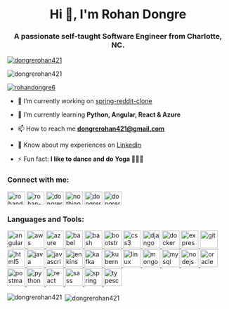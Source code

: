 <h1 align="center">Hi 👋, I'm Rohan Dongre</h1>
<h3 align="center">A passionate self-taught Software Engineer from Charlotte, NC.</h3>


<p align="left"> <a href="https://github.com/ryo-ma/github-profile-trophy"><img src="https://github-profile-trophy.vercel.app/?username=dongrerohan421" alt="dongrerohan421" /></a> </p>

<p align="left"> <img src="https://komarev.com/ghpvc/?username=dongrerohan421&label=Profile%20views&color=0e75b6&style=flat" alt="dongrerohan421" /> </p>

<p align="left"> <a href="https://twitter.com/rohandongre6" target="blank"><img src="https://img.shields.io/twitter/follow/rohandongre6?logo=twitter&style=plastic" alt="rohandongre6" /></a> </p>

- 🔭 I’m currently working on [spring-reddit-clone](https://github.com/dongrerohan421/spring-reddit-clone)

- 🌱 I’m currently learning **Python, Angular, React & Azure**

- 📫 How to reach me **dongrerohan421@gmail.com**

- 📄 Know about my experiences on [LinkedIn](https://www.linkedin.com/in/rohan-dongre-371a1136/)

- ⚡ Fun fact: **I like to dance and do Yoga 🧘🏼‍♂️**

<h3 align="left">Connect with me:</h3>
<p align="left">
<a href="https://twitter.com/rohandongre6" target="blank"><img align="center" src="https://cdn.jsdelivr.net/npm/simple-icons@3.0.1/icons/twitter.svg" alt="rohandongre6" height="30" width="40" /></a>
<a href="https://linkedin.com/in/rohan-dongre-371a1136" target="blank"><img align="center" src="https://cdn.jsdelivr.net/npm/simple-icons@3.0.1/icons/linkedin.svg" alt="rohan-dongre-371a1136" height="30" width="40" /></a>
<a href="https://stackoverflow.com/users/dongrerohan421" target="blank"><img align="center" src="https://cdn.jsdelivr.net/npm/simple-icons@3.0.1/icons/stackoverflow.svg" alt="dongrerohan421" height="30" width="40" /></a>
<a href="https://instagram.com/nothing_but_g_thang" target="blank"><img align="center" src="https://cdn.jsdelivr.net/npm/simple-icons@3.0.1/icons/instagram.svg" alt="nothing_but_g_thang" height="30" width="40" /></a>
<a href="https://www.hackerrank.com/dongrerohan421" target="blank"><img align="center" src="https://cdn.jsdelivr.net/npm/simple-icons@3.0.1/icons/hackerrank.svg" alt="dongrerohan421" height="30" width="40" /></a>
<a href="https://www.leetcode.com/dongrerohan421" target="blank"><img align="center" src="https://cdn.jsdelivr.net/npm/simple-icons@3.0.1/icons/leetcode.svg" alt="dongrerohan421" height="30" width="40" /></a>
</p>

<h3 align="left">Languages and Tools:</h3>
<p align="left"> <a href="https://angular.io" target="_blank"> <img src="https://devicons.github.io/devicon/devicon.git/icons/angularjs/angularjs-original.svg" alt="angularjs" width="40" height="40"/> </a> <a href="https://aws.amazon.com" target="_blank"> <img src="https://devicons.github.io/devicon/devicon.git/icons/amazonwebservices/amazonwebservices-original-wordmark.svg" alt="aws" width="40" height="40"/> </a> <a href="https://azure.microsoft.com/en-in/" target="_blank"> <img src="https://www.vectorlogo.zone/logos/microsoft_azure/microsoft_azure-icon.svg" alt="azure" width="40" height="40"/> </a> <a href="https://babeljs.io/" target="_blank"> <img src="https://www.vectorlogo.zone/logos/babeljs/babeljs-icon.svg" alt="babel" width="40" height="40"/> </a> <a href="https://www.gnu.org/software/bash/" target="_blank"> <img src="https://www.vectorlogo.zone/logos/gnu_bash/gnu_bash-icon.svg" alt="bash" width="40" height="40"/> </a> <a href="https://getbootstrap.com" target="_blank"> <img src="https://devicons.github.io/devicon/devicon.git/icons/bootstrap/bootstrap-plain.svg" alt="bootstrap" width="40" height="40"/> </a> <a href="https://www.w3schools.com/css/" target="_blank"> <img src="https://devicons.github.io/devicon/devicon.git/icons/css3/css3-original-wordmark.svg" alt="css3" width="40" height="40"/> </a> <a href="https://www.djangoproject.com/" target="_blank"> <img src="https://devicons.github.io/devicon/devicon.git/icons/django/django-original.svg" alt="django" width="40" height="40"/> </a> <a href="https://www.docker.com/" target="_blank"> <img src="https://devicons.github.io/devicon/devicon.git/icons/docker/docker-original-wordmark.svg" alt="docker" width="40" height="40"/> </a> <a href="https://expressjs.com" target="_blank"> <img src="https://devicons.github.io/devicon/devicon.git/icons/express/express-original-wordmark.svg" alt="express" width="40" height="40"/> </a> <a href="https://git-scm.com/" target="_blank"> <img src="https://www.vectorlogo.zone/logos/git-scm/git-scm-icon.svg" alt="git" width="40" height="40"/> </a> <a href="https://www.w3.org/html/" target="_blank"> <img src="https://devicons.github.io/devicon/devicon.git/icons/html5/html5-original-wordmark.svg" alt="html5" width="40" height="40"/> </a> <a href="https://www.java.com" target="_blank"> <img src="https://devicons.github.io/devicon/devicon.git/icons/java/java-original-wordmark.svg" alt="java" width="40" height="40"/> </a> <a href="https://developer.mozilla.org/en-US/docs/Web/JavaScript" target="_blank"> <img src="https://devicons.github.io/devicon/devicon.git/icons/javascript/javascript-original.svg" alt="javascript" width="40" height="40"/> </a> <a href="https://www.jenkins.io" target="_blank"> <img src="https://www.vectorlogo.zone/logos/jenkins/jenkins-icon.svg" alt="jenkins" width="40" height="40"/> </a> <a href="https://kafka.apache.org/" target="_blank"> <img src="https://www.vectorlogo.zone/logos/apache_kafka/apache_kafka-icon.svg" alt="kafka" width="40" height="40"/> </a> <a href="https://kubernetes.io" target="_blank"> <img src="https://www.vectorlogo.zone/logos/kubernetes/kubernetes-icon.svg" alt="kubernetes" width="40" height="40"/> </a> <a href="https://www.linux.org/" target="_blank"> <img src="https://devicons.github.io/devicon/devicon.git/icons/linux/linux-original.svg" alt="linux" width="40" height="40"/> </a> <a href="https://www.mongodb.com/" target="_blank"> <img src="https://devicons.github.io/devicon/devicon.git/icons/mongodb/mongodb-original-wordmark.svg" alt="mongodb" width="40" height="40"/> </a> <a href="https://www.mysql.com/" target="_blank"> <img src="https://devicons.github.io/devicon/devicon.git/icons/mysql/mysql-original-wordmark.svg" alt="mysql" width="40" height="40"/> </a> <a href="https://nodejs.org" target="_blank"> <img src="https://devicons.github.io/devicon/devicon.git/icons/nodejs/nodejs-original-wordmark.svg" alt="nodejs" width="40" height="40"/> </a> <a href="https://www.oracle.com/" target="_blank"> <img src="https://devicons.github.io/devicon/devicon.git/icons/oracle/oracle-original.svg" alt="oracle" width="40" height="40"/> </a> <a href="https://postman.com" target="_blank"> <img src="https://www.vectorlogo.zone/logos/getpostman/getpostman-icon.svg" alt="postman" width="40" height="40"/> </a> <a href="https://www.python.org" target="_blank"> <img src="https://devicons.github.io/devicon/devicon.git/icons/python/python-original.svg" alt="python" width="40" height="40"/> </a> <a href="https://reactjs.org/" target="_blank"> <img src="https://devicons.github.io/devicon/devicon.git/icons/react/react-original-wordmark.svg" alt="react" width="40" height="40"/> </a> <a href="https://sass-lang.com" target="_blank"> <img src="https://devicons.github.io/devicon/devicon.git/icons/sass/sass-original.svg" alt="sass" width="40" height="40"/> </a> <a href="https://spring.io/" target="_blank"> <img src="https://www.vectorlogo.zone/logos/springio/springio-icon.svg" alt="spring" width="40" height="40"/> </a> <a href="https://www.typescriptlang.org/" target="_blank"> <img src="https://devicons.github.io/devicon/devicon.git/icons/typescript/typescript-original.svg" alt="typescript" width="40" height="40"/> </a> </p>

<p><img align="left" src="https://github-readme-stats.vercel.app/api/top-langs?username=dongrerohan421&show_icons=true&locale=en&layout=compact&theme=dark" alt="dongrerohan421" /></p>

<p>&nbsp;<img align="center" src="https://github-readme-stats.vercel.app/api?username=dongrerohan421&show_icons=true&locale=en&layout=compact&theme=dark" alt="dongrerohan421" /></p>
